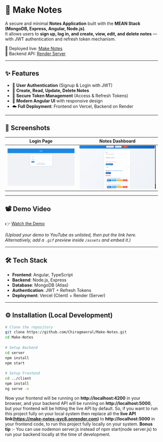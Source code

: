 # 📝 Make Notes

A secure and minimal **Notes Application** built with the **MEAN Stack (MongoDB, Express, Angular, Node.js)**.  
It allows users to **sign up, log in, and create, view, edit, and delete notes** — with JWT authentication and refresh token mechanism.  

🚀 Deployed live: [Make Notes](https://make-notes-iota.vercel.app/)  
🔗 Backend API: [Render Server](https://make-notes-qyc8.onrender.com)

---

## ✨ Features
- 🔐 **User Authentication** (Signup & Login with JWT)
- 📝 **Create, Read, Update, Delete Notes**
- 💾 **Secure Token Management** (Access & Refresh Tokens)
- 🎨 **Modern Angular UI** with responsive design
- ☁️ **Full Deployment**: Frontend on Vercel, Backend on Render

---

## 📸 Screenshots
| Login Page | Notes Dashboard |
|------------|-----------------|
| ![Login](./assets/login.png) | ![Notes](./assets/notes.png) |

---

## 📽 Demo Video
👉 [Watch the Demo](https://youtu.be/demo-video-link)  

*(Upload your demo to YouTube as unlisted, then put the link here. Alternatively, add a `.gif` preview inside `/assets` and embed it.)*

---

## 🛠 Tech Stack
- **Frontend**: Angular, TypeScript
- **Backend**: Node.js, Express
- **Database**: MongoDB (Atlas)
- **Authentication**: JWT + Refresh Tokens
- **Deployment**: Vercel (Client) + Render (Server)

---

## ⚙️ Installation (Local Development)

```bash
# Clone the repository
git clone https://github.com/Chiragmanral/Make-Notes.git
cd Make-Notes

# Setup Backend
cd server
npm install
npm start

# Setup Frontend
cd ../client
npm install
ng serve -o

```
Now your frontend will be running on **http://localhost:4200** in your browser, and your backend API will be running on **http://localhost:5000**, but your frontend will be hitting the live API by default. So, if you want to run this project fully on your local system then replace all the **live API link(https://make-notes-qyc8.onrender.com)** to **http://localhost:5000** in your frontend code, to run this project fully locally on your system.
**Bonus tip** :- You can use nodemon server.js instead of npm start(node server.js) to run your backend locally at the time of development.
